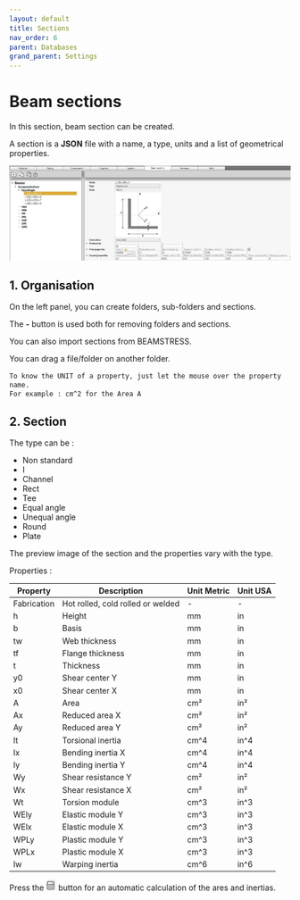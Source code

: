 ```yaml
---
layout: default
title: Sections
nav_order: 6
parent: Databases
grand_parent: Settings
---
```


# Beam sections

In this section, beam section can be created.

A section is a **JSON** file with a name, a type, units and a list of geometrical properties.

![Image](../../Images/BeamSection1.jpg)

## 1. Organisation

On the left panel, you can create folders, sub-folders and sections.

The **-** button is used both for removing folders and sections.

You can also import sections from BEAMSTRESS.

You can drag a file/folder on another folder.

    To know the UNIT of a property, just let the mouse over the property name. 
    For example : cm^2 for the Area A

## 2. Section

The type can be :

* Non standard
* I
* Channel
* Rect
* Tee
* Equal angle
* Unequal angle
* Round
* Plate

The preview image of the section and the properties vary with the type.

Properties :

| Property | Description | Unit Metric | Unit USA |
| -------- | ----------- | ---- | ---- |
| Fabrication | Hot rolled, cold rolled or welded | - | - |
| h | Height | mm | in |
| b | Basis | mm | in |
| tw | Web thickness | mm | in |
| tf | Flange thickness | mm | in |
| t | Thickness | mm | in |
| y0 | Shear center Y | mm | in |
| x0 | Shear center X | mm | in |
| A | Area | cm² | in² |
| Ax | Reduced area X | cm² | in² |
| Ay | Reduced area Y | cm² | in² |
| It | Torsional inertia | cm^4 | in^4 |
| Ix | Bending inertia X | cm^4 | in^4 |
| Iy | Bending inertia Y | cm^4 | in^4 |
| Wy | Shear resistance Y | cm² | in² |
| Wx | Shear resistance X | cm² | in² |
| Wt | Torsion module | cm^3 | in^3 |
| WEly | Elastic module Y | cm^3 | in^3 |
| WElx | Elastic module X | cm^3 | in^3 |
| WPLy | Plastic module Y | cm^3 | in^3 |
| WPLx | Plastic module X | cm^3 | in^3 |
| Iw | Warping inertia | cm^6 | in^6 |

Press the ![Image](../../Images/BeamSection2.jpg) button for an automatic calculation of the ares and inertias.
